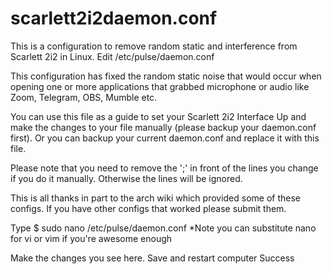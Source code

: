 # scarlett2i2daemon.conf
This is a configuration to remove random static and interference from Scarlett 2i2 in Linux. Edit /etc/pulse/daemon.conf

This configuration has fixed the random static noise that would occur when opening one or more applications that grabbed microphone or audio like Zoom, Telegram, OBS, Mumble etc.

You can use this file as a guide to set your Scarlett 2i2 Interface Up and make the changes to your file manually (please backup your daemon.conf first). Or you can backup your current daemon.conf and replace it with this file.

Please note that you need to remove the ';' in front of the lines you change if you do it manually. Otherwise the lines will be ignored. 

This is all thanks in part to the arch wiki which provided some of these configs. If you have other configs that worked please submit them. 

Type $ sudo nano /etc/pulse/daemon.conf
*Note you can substitute nano for vi or vim if you're awesome enough

Make the changes you see here. 
Save and restart computer
Success
